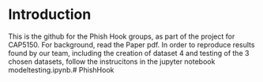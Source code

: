 # Introduction

This is the github for the Phish Hook groups, as part of the project for CAP5150. For background, read the Paper pdf. In order to reproduce results found by our team, including the creation of dataset 4 and testing of the 3 chosen datasets, follow the instrucitons in the jupyter notebook modeltesting.ipynb.# PhishHook
